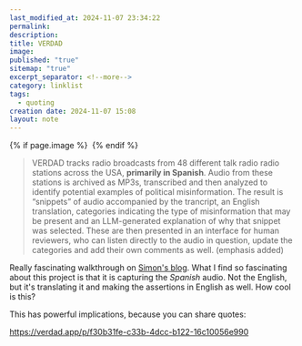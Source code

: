 ```yaml
---
last_modified_at: 2024-11-07 23:34:22
permalink: 
description: 
title: VERDAD
image: 
published: "true"
sitemap: "true"
excerpt_separator: <!--more-->
category: linklist
tags:
  - quoting
creation date: 2024-11-07 15:08
layout: note
---
```



{% if page.image %} <img src="{{ page.image }}" alt=""> {% endif %}
> VERDAD tracks radio broadcasts from 48 different talk radio radio stations across the USA, **primarily in Spanish**. Audio from these stations is archived as MP3s, transcribed and then analyzed to identify potential examples of political misinformation.
> The result is “snippets” of audio accompanied by the trancript, an English translation, categories indicating the type of misinformation that may be present and an LLM-generated explanation of why that snippet was selected.
> These are then presented in an interface for human reviewers, who can listen directly to the audio in question, update the categories and add their own comments as well. (emphasis added)

Really fascinating walkthrough on [Simon's blog](https://simonwillison.net/2024/Nov/7/project-verdad/). What I find so fascinating about this project is that it is capturing the *Spanish* audio. Not the English, but it's translating it and making the assertions in English as well. How cool is this? 

This has powerful implications, because you can share quotes: 

https://verdad.app/p/f30b31fe-c33b-4dcc-b122-16c10056e990
